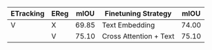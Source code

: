 | ETracking | EReg | mIOU | Finetuning Strategy | mIOU |
| --- | --- | --- | --- | --- |
| V | X | 69.85 | Text Embedding | 74.00 |
|  | V | 75.10 | Cross Attention + Text | 75.10 |
